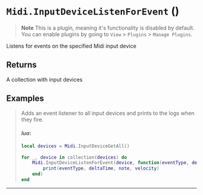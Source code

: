 # `Midi.InputDeviceListenForEvent` ()
> **Note**
> This is a plugin, meaning it's functionality is disabled by default.
> You can enable plugins by going to `View` > `Plugins` > `Manage Plugins`.

Listens for events on the specified Midi input device



## Returns

A collection with input devices
## Examples

> Adds an event listener to all input devices and prints to the logs when they fire.
> 
> #### _lua_:
> ```lua
> local devices = Midi.InputDeviceGetAll()
>             
> for _, device in collection(devices) do
>     Midi.InputDeviceListenForEvent(device, function(eventType, deltaTime, note, velocity)
>         print(eventType, deltaTime, note, velocity)
>     end)
> end
> ```
---
